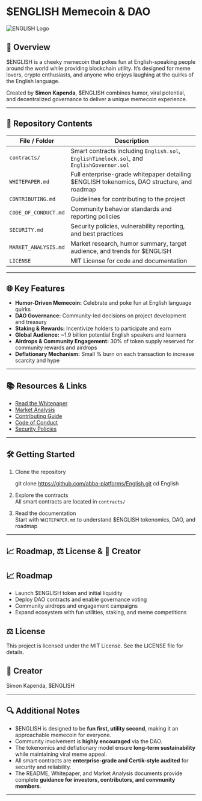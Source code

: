 # $ENGLISH Memecoin & DAO

![ENGLISH Logo](./assets/englishdao.png)  

## 🚀 Overview

$ENGLISH is a cheeky memecoin that pokes fun at English-speaking people around the world while providing blockchain utility. It’s designed for meme lovers, crypto enthusiasts, and anyone who enjoys laughing at the quirks of the English language.  

Created by **Simon Kapenda**, $ENGLISH combines humor, viral potential, and decentralized governance to deliver a unique memecoin experience.

---

## 📄 Repository Contents

| File / Folder | Description |
|---------------|-------------|
| `contracts/` | Smart contracts including `English.sol`, `EnglishTimelock.sol`, and `EnglishGovernor.sol` |
| `WHITEPAPER.md` | Full enterprise-grade whitepaper detailing $ENGLISH tokenomics, DAO structure, and roadmap |
| `CONTRIBUTING.md` | Guidelines for contributing to the project |
| `CODE_OF_CONDUCT.md` | Community behavior standards and reporting policies |
| `SECURITY.md` | Security policies, vulnerability reporting, and best practices |
| `MARKET_ANALYSIS.md` | Market research, humor summary, target audience, and trends for $ENGLISH |
| `LICENSE` | MIT License for code and documentation |

---

## 🌐 Key Features

- **Humor-Driven Memecoin:** Celebrate and poke fun at English language quirks  
- **DAO Governance:** Community-led decisions on project development and treasury  
- **Staking & Rewards:** Incentivize holders to participate and earn  
- **Global Audience:** ~1.9 billion potential English speakers and learners  
- **Airdrops & Community Engagement:** 30% of token supply reserved for community rewards and airdrops  
- **Deflationary Mechanism:** Small % burn on each transaction to increase scarcity and hype  

---

## 📚 Resources & Links

- [Read the Whitepaper](./WHITEPAPER.md)  
- [Market Analysis](./MARKET_ANALYSIS.md)  
- [Contributing Guide](./CONTRIBUTING.md)  
- [Code of Conduct](./CODE_OF_CONDUCT.md)  
- [Security Policies](./SECURITY.md)  

---

## 🛠 Getting Started

1. Clone the repository

    git clone https://github.com/abba-platforms/English.git
    cd English

2. Explore the contracts  
All smart contracts are located in `contracts/`

3. Read the documentation  
Start with `WHITEPAPER.md` to understand $ENGLISH tokenomics, DAO, and roadmap

---

## 📈 Roadmap, ⚖️ License & 🙏 Creator

## 📈 Roadmap
- Launch $ENGLISH token and initial liquidity
- Deploy DAO contracts and enable governance voting
- Community airdrops and engagement campaigns
- Expand ecosystem with fun utilities, staking, and meme competitions

## ⚖️ License
This project is licensed under the MIT License. See the LICENSE file for details.

## 🙏 Creator
Simon Kapenda, $ENGLISH

---

## 🔍 Additional Notes

- $ENGLISH is designed to be **fun first, utility second**, making it an approachable memecoin for everyone.
- Community involvement is **highly encouraged** via the DAO.
- The tokenomics and deflationary model ensure **long-term sustainability** while maintaining viral meme appeal.
- All smart contracts are **enterprise-grade and Certik-style audited** for security and reliability.
- The README, Whitepaper, and Market Analysis documents provide complete **guidance for investors, contributors, and community members**.

---
